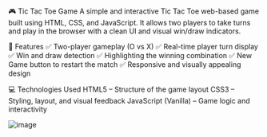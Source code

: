 🎮 Tic Tac Toe Game
A simple and interactive Tic Tac Toe web-based game built using HTML, CSS, and JavaScript. It allows two players to take turns and play in the browser with a clean UI and visual win/draw indicators.

📌 Features
✅ Two-player gameplay (O vs X)
✅ Real-time player turn display
✅ Win and draw detection
✅ Highlighting the winning combination
✅ New Game button to restart the match
✅ Responsive and visually appealing design

💻 Technologies Used
HTML5 – Structure of the game layout
CSS3 – Styling, layout, and visual feedback
JavaScript (Vanilla) – Game logic and interactivity

![image](https://github.com/user-attachments/assets/204ee394-27d1-46fb-88a1-051336a86a0e)
